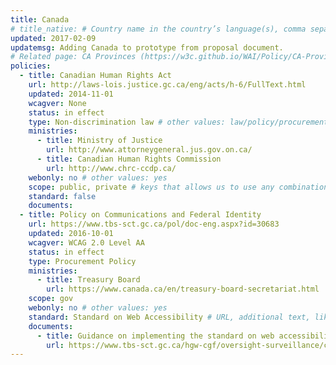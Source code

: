 ```yaml
---
title: Canada
# title_native: # Country name in the country’s language(s), comma separated. For Switzerland: Schweiz, Suisse, Svizzera, Svizra
updated: 2017-02-09
updatemsg: Adding Canada to prototype from proposal document.
# Related page: CA Provinces (https://w3c.github.io/WAI/Policy/CA-Provinces.html)
policies:
  - title: Canadian Human Rights Act
    url: http://laws-lois.justice.gc.ca/eng/acts/h-6/FullText.html
    updated: 2014-11-01
    wcagver: None
    status: in effect
    type: Non-discrimination law # other values: law/policy/procurement
    ministries:
      - title: Ministry of Justice
        url: http://www.attorneygeneral.jus.gov.on.ca/
      - title: Canadian Human Rights Commission
        url: http://www.chrc-ccdp.ca/
    webonly: no # other values: yes
    scope: public, private # keys that allows us to use any combination
    standard: false
    documents: 
  - title: Policy on Communications and Federal Identity
    url: https://www.tbs-sct.gc.ca/pol/doc-eng.aspx?id=30683
    updated: 2016-10-01
    wcagver: WCAG 2.0 Level AA
    status: in effect
    type: Procurement Policy
    ministries:
      - title: Treasury Board
        url: https://www.canada.ca/en/treasury-board-secretariat.html
    scope: gov
    webonly: no # other values: yes
    standard: Standard on Web Accessibility # URL, additional text, like “, which includes WCAG 2.0 verbatim without modifications for Web content, and WCAG 2.0 as interpreted by WCAG2ICT for non-Web documentation and software.” is taken programatically from the standards.yaml document in _data to avoid different text for the same content.
    documents:
      - title: Guidance on implementing the standard on web accessibility
        url: https://www.tbs-sct.gc.ca/hgw-cgf/oversight-surveillance/communications/ws-nw/wa-aw-guid-eng.asp
---
```

